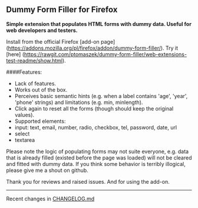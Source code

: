 Dummy Form Filler for Firefox
------

**Simple extension that populates HTML forms with dummy data. 
Useful for web developers and testers.**

Install from the official Firefox [add-on page] (https://addons.mozilla.org/pl/firefox/addon/dummy-form-filler/). Try it [here] (https://rawgit.com/ptomaszek/dummy-form-filler/web-extensions-test-readme/show.html).

####Features:
- Lack of features.
- Works out of the box.
- Perceives basic semantic hints (e.g. when a label contains 'age', 'year', 'phone' strings) and limitations (e.g. min, minlength).
- Click again to reset all the forms (though should keep the original values).
- Supported elements:
 - input: text, email, number, radio, checkbox, tel, password, date, url
 - select
 - textarea

Please note the logic of populating forms may not suite everyone, e.g. data that is already filled (existed before the page was loaded) will not be cleared and fitted with dummy data. If you think some behavior is terribly illogical, please give me a shout on github.

Thank you for reviews and raised issues. And for using the add-on.

-----
Recent changes in [CHANGELOG.md](CHANGELOG.md)
